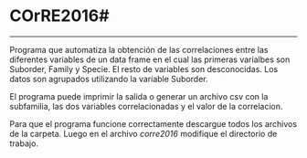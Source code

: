 # COrRE2016#
_______________________________
Programa que automatiza la obtención de las correlaciones entre las diferentes variables de un data frame en el cual las primeras varialbes son Suborder, Family y Specie. El resto de variables son desconocidas. Los datos son agrupados utilizando la variable Suborder.

El programa puede imprimir la salida o generar un archivo csv con la subfamilia, las dos variables correlacionadas y el valor de la correlacion.

Para que el programa funcione correctamente descargue todos los archivos de la carpeta.
Luego en el archivo *corre2016* modifique el directorio de trabajo.
